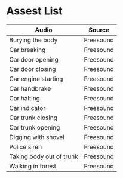 # Assest List
Audio | Source
----------- | -----------
Burying the body | Freesound
Car breaking | Freesound
Car door opening | Freesound
Car door closing | Freesound
Car engine starting | Freesound
Car handbrake | Freesound
Car halting | Freesound
Car indicator | Freesound
Car trunk closing | Freesound
Car trunk opening | Freesound
Digging with shovel | Freesound
Police siren | Freesound
Taking body out of trunk | Freesound
Walking in forest | Freesound

